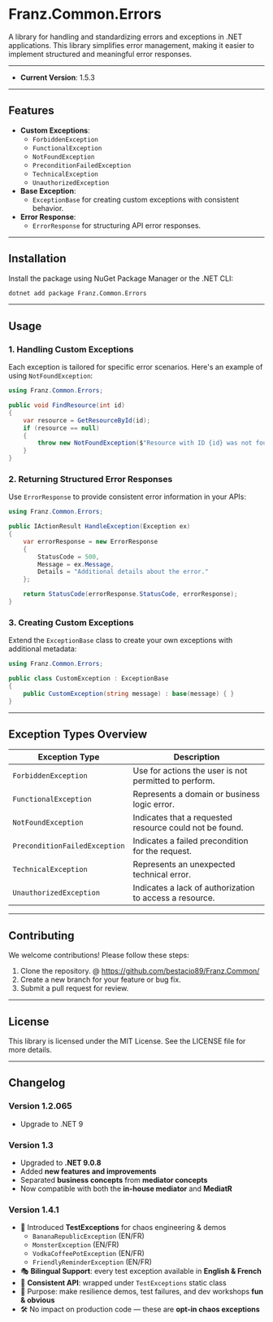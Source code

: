 ﻿# **Franz.Common.Errors**

A library for handling and standardizing errors and exceptions in .NET applications. This library simplifies error management, making it easier to implement structured and meaningful error responses.

---
- **Current Version**: 1.5.3

---

## **Features**

- **Custom Exceptions**:
  - `ForbiddenException`
  - `FunctionalException`
  - `NotFoundException`
  - `PreconditionFailedException`
  - `TechnicalException`
  - `UnauthorizedException`
- **Base Exception**:
  - `ExceptionBase` for creating custom exceptions with consistent behavior.
- **Error Response**:
  - `ErrorResponse` for structuring API error responses.

---

## **Installation**

Install the package using NuGet Package Manager or the .NET CLI:

```bash
dotnet add package Franz.Common.Errors
```

---

## **Usage**

### **1. Handling Custom Exceptions**

Each exception is tailored for specific error scenarios. Here's an example of using `NotFoundException`:

```csharp
using Franz.Common.Errors;

public void FindResource(int id)
{
    var resource = GetResourceById(id);
    if (resource == null)
    {
        throw new NotFoundException($"Resource with ID {id} was not found.");
    }
}
```

### **2. Returning Structured Error Responses**

Use `ErrorResponse` to provide consistent error information in your APIs:

```csharp
using Franz.Common.Errors;

public IActionResult HandleException(Exception ex)
{
    var errorResponse = new ErrorResponse
    {
        StatusCode = 500,
        Message = ex.Message,
        Details = "Additional details about the error."
    };

    return StatusCode(errorResponse.StatusCode, errorResponse);
}
```

### **3. Creating Custom Exceptions**

Extend the `ExceptionBase` class to create your own exceptions with additional metadata:

```csharp
using Franz.Common.Errors;

public class CustomException : ExceptionBase
{
    public CustomException(string message) : base(message) { }
}
```

---

## **Exception Types Overview**

| Exception Type                | Description                                                   |
|-------------------------------|---------------------------------------------------------------|
| `ForbiddenException`          | Use for actions the user is not permitted to perform.         |
| `FunctionalException`         | Represents a domain or business logic error.                  | 
| `NotFoundException`           | Indicates that a requested resource could not be found.       |
| `PreconditionFailedException` | Indicates a failed precondition for the request.              |
| `TechnicalException`          | Represents an unexpected technical error.                     |
| `UnauthorizedException`       | Indicates a lack of authorization to access a resource.       |

---

## **Contributing**

We welcome contributions! Please follow these steps:
1. Clone the repository. @ https://github.com/bestacio89/Franz.Common/
2. Create a new branch for your feature or bug fix.
3. Submit a pull request for review.

---

## **License**

This library is licensed under the MIT License. See the LICENSE file for more details.

---

## **Changelog**

### Version 1.2.065
- Upgrade to .NET 9

### Version 1.3
- Upgraded to **.NET 9.0.8**
- Added **new features and improvements**
- Separated **business concepts** from **mediator concepts**
- Now compatible with both the **in-house mediator** and **MediatR**

### Version 1.4.1
- 🚀 Introduced **TestExceptions** for chaos engineering & demos  
  - `BananaRepublicException` (EN/FR)  
  - `MonsterException` (EN/FR)  
  - `VodkaCoffeePotException` (EN/FR)  
  - `FriendlyReminderException` (EN/FR)  
- 🎭 **Bilingual Support**: every test exception available in **English & French**  
- 🧩 **Consistent API**: wrapped under `TestExceptions` static class  
- 🤡 Purpose: make resilience demos, test failures, and dev workshops **fun & obvious**  
- 🛠 No impact on production code — these are **opt-in chaos exceptions**  

